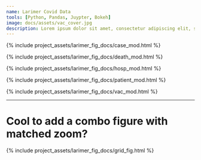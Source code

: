 ```yaml
---
name: Larimer Covid Data
tools: [Python, Pandas, Juypter, Bokeh]
image: docs/assets/vac_cover.jpg
description: Lorem ipsum dolor sit amet, consectetur adipiscing elit, sed do eiusmod tempor incididunt ut labore et dolore magna aliqua.
---
```






{% include project_assets/larimer_fig_docs/case_mod.html %}

{% include project_assets/larimer_fig_docs/death_mod.html %}

{% include project_assets/larimer_fig_docs/hosp_mod.html %}

{% include project_assets/larimer_fig_docs/patient_mod.html %}

{% include project_assets/larimer_fig_docs/vac_mod.html %}

***
# Cool to add a combo figure with matched zoom?

{% include project_assets/larimer_fig_docs/grid_fig.html %}

